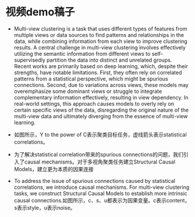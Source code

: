 # 视频demo稿子

- Multi-view clustering is a task that uses different types of features from multiple views or data sources to find patterns and relationships in the data, while combining information from each view to improve clustering results. A central challenge in multi-view clustering involves effectively utilizing the semantic information from different views to self-supervisedly partition the data into distinct and unrelated groups. Recent works are primarily based on deep learning, which, despite their strengths, have notable limitations. First, they often rely on correlated patterns from a statistical perspective, which might be spurious connections. Second, due to variations across views, these models may overemphasize some dominant views or struggle to integrate complementary information effectively, resulting in view dependency. In real-world settings, this approach causes models to overly rely on certain specific views of the data, disregarding the original nature of the multi-view data and ultimately diverging from the essence of multi-view learning.
- 如图所示，Y to the power of C表示聚类目标任务，虚线箭头表示statistical correlations。

- 为了解决statistical correlation带来的spurious connections的问题，我们引入了causal mechanisms。对于多视角聚类任务建立Structural Causal Models，建立更为本质的因果连接
- To address the issue of spurious connections caused by statistical correlations, we introduce causal mechanisms. For multi-view clustering tasks, we construct Structural Causal Models to establish more intrinsic causal connections.如图所示，c、s、u都表示为因果变量。c表示content，s表示style，u表示noise。
